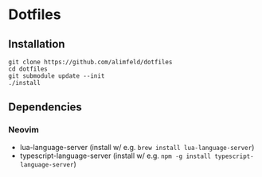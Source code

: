 # Dotfiles

## Installation

```shell
git clone https://github.com/alimfeld/dotfiles
cd dotfiles
git submodule update --init
./install
```

## Dependencies

### Neovim

- lua-language-server (install w/ e.g. `brew install lua-language-server`)
- typescript-language-server (install w/ e.g. `npm -g install typescript-language-server`) 
